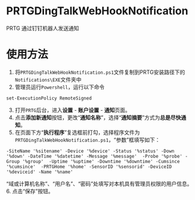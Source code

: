 # PRTGDingTalkWebHookNotification
PRTG 通过钉钉机器人发送通知

# 使用方法
1. 将<code>PRTGDingTalkWebHookNotification.ps1</code>文件复制到PRTG安装路径下的<code>Notifications\EXE</code>文件夹中
2. 管理员运行<code>Powershell</code>，运行以下命令
```
set-ExecutionPolicy RemoteSigned
```
3. 打开<code>PRTG</code>后台，进入**设置** - **账户设置** - **通知**页面。
4. 点击**添加新通知**按钮，更改“**通知名称**”，选择“**通知摘要**”方式为**总是尽快通知**。
5. 在页面下方“**执行程序**”复选框前打勾，选择程序文件为<code>PRTGDingTalkWebHookNotification.ps1</code>，“参数”框填写如下：
```
-SiteName '%sitename' -Device '%device' -Status '%status' -Down '%down' -DateTime '%datetime' -Message '%message'  -Probe '%probe' -Group '%group'  -Uptime '%uptime' -Downtime '%downtime' -Cumsince '%cumsince'  -PRTGHome '%home' -SensorID '%sensorid' -DeviceID '%deviceid' -Name '%name'
```
“域或计算机名称”、“用户名”、“密码”处填写对本机具有管理员权限的用户信息。
6. 点击“保存”按钮。


